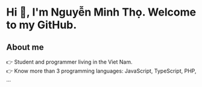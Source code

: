 # Hi :wave:, I'm Nguyễn Minh Thọ. Welcome to my GitHub.
## About me
:point_right: Student and programmer living in the Viet Nam. <br/>
:point_right: Know more than 3 programming languages: JavaScript, TypeScript, PHP, ...
